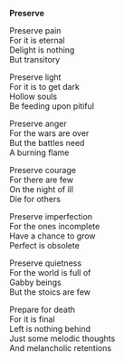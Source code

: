 **Preserve**

Preserve pain\
For it is eternal\
Delight is nothing \
But transitory

Preserve light\
For it is to get dark\
Hollow souls\
Be feeding upon pitiful

Preserve anger\
For the wars are over\
But the battles need \
A burning flame

Preserve courage\
For there are few \
On the night of ill\
Die for others

Preserve imperfection\
For the ones incomplete\
Have a chance to grow\
Perfect is obsolete

Preserve quietness\
For the world is full of \
Gabby beings\
But the stoics are few

Prepare for death\
For it is final\
Left is nothing behind\
Just some melodic thoughts\
And melancholic retentions
